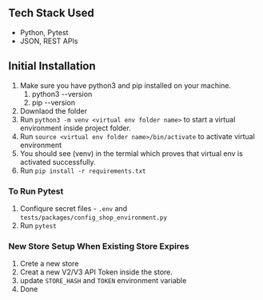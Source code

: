 ## Tech Stack Used ##
- Python, Pytest
- JSON, REST APIs

## Initial Installation ##

1. Make sure you have python3 and pip installed on your machine. 
    1. python3 --version
    2. pip --version
2. Downlaod the folder   
3. Run `python3 -m venv <virtual env folder name>` to start a virtual environment inside project folder.
4. Run `source <virtual env folder name>/bin/activate` to activate virtual environment
5. You should see (venv) in the termial which proves that virtual env is activated successfully.
6. Run `pip install -r requirements.txt` 



### To Run Pytest ###
1. Confiqure secret files - `.env` and `tests/packages/config_shop_environment.py`
2. Run `pytest`


### New Store Setup When Existing Store Expires ###
1. Crete a new store
2. Creat a new V2/V3 API Token inside the store.
3. update `STORE_HASH` and `TOKEN` environment variable
4. Done
